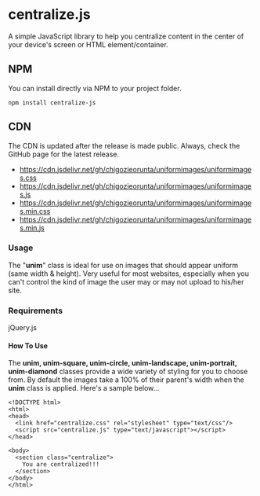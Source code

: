 # centralize.js
A simple JavaScript library to help you centralize content in the center of your device's screen or HTML element/container.

## NPM
You can install directly via NPM to your project folder.
```
npm install centralize-js
```

## CDN
The CDN is updated after the release is made public. Always, check the GitHub page for the latest release.
<ul>
  <li>
    <a href="https://cdn.jsdelivr.net/gh/chigozieorunta/uniformimages/uniformimages.css">
      https://cdn.jsdelivr.net/gh/chigozieorunta/uniformimages/uniformimages.css
    </a>
  </li>
  <li>
    <a href="https://cdn.jsdelivr.net/gh/chigozieorunta/uniformimages/uniformimages.js">
      https://cdn.jsdelivr.net/gh/chigozieorunta/uniformimages/uniformimages.js
    </a>
  </li>
  <li>
    <a href="https://cdn.jsdelivr.net/gh/chigozieorunta/uniformimages/uniformimages.min.css">
      https://cdn.jsdelivr.net/gh/chigozieorunta/uniformimages/uniformimages.min.css
    </a>
  </li>
  <li>
    <a href="https://cdn.jsdelivr.net/gh/chigozieorunta/uniformimages/uniformimages.min.js">
      https://cdn.jsdelivr.net/gh/chigozieorunta/uniformimages/uniformimages.min.js
    </a>
  </li>
</ul> 

### Usage
The "**unim**" class is ideal for use on images that should appear uniform (same width & height). Very useful for most websites, especially when you can't control the kind of image the user may or may not upload to his/her site.

### Requirements
jQuery.js

#### How To Use
The **unim, unim-square, unim-circle, unim-landscape, unim-portrait, unim-diamond** classes provide a wide variety of styling for you to choose from. By default the images take a 100% of their parent's width when the **unim** class is applied. Here's a sample below...
```
<!DOCTYPE html>
<html>
<head>
  <link href="centralize.css" rel="stylesheet" type="text/css"/>
  <script src="centralize.js" type="text/javascript"></script>
</head>

<body>
  <section class="centralize">
    You are centralized!!!
  </section>
</body>
</html>
```
